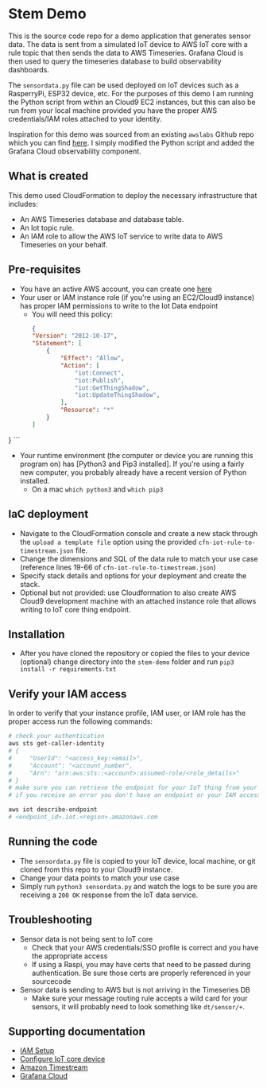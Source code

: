 # Stem Demo

This is the source code repo for a demo application that generates sensor data.  The data is sent from a simulated IoT device to AWS IoT core with a rule topic that then sends the data to AWS Timeseries.  Grafana Cloud is then used to query the timeseries database to build observability dashboards.

The `sensordata.py` file can be used deployed on IoT devices such as a RasperryPi, ESP32 device, etc.  For the purposes of this demo I am running the Python script from within an Cloud9 EC2 instances, but this can also be run from your local machine provided you have the proper AWS credentials/IAM roles attached to your identity.

Inspiration for this demo was sourced from an existing `awslabs` Github repo which you can find [here](https://github.com/awslabs/amazon-timestream-tools/tree/mainline/integrations/iot_core).  I simply modified the Python script and added the Grafana Cloud observability component.

## What is created

This demo used CloudFormation to deploy the necessary infrastructure that includes:

* An AWS Timeseries database and database table.
* An Iot topic rule.
* An IAM role to allow the AWS IoT service to write data to AWS Timeseries on your behalf.

## Pre-requisites

* You have an active AWS account, you can create one [here](https://aws.amazon.com/free/?all-free-tier.sort-by=item.additionalFields.SortRank&all-free-tier.sort-order=asc&awsf.Free%20Tier%20Types=*all&awsf.Free%20Tier%20Categories=*all)
* Your user or IAM instance role (if you're using an EC2/Cloud9 instance) has proper IAM permissions to write to the Iot Data endpoint
  * You will need this policy:
    ```json
    {
    "Version": "2012-10-17",
    "Statement": [
        {
            "Effect": "Allow",
            "Action": [
                "iot:Connect",
                "iot:Publish",
                "iot:GetThingShadow",
                "iot:UpdateThingShadow",
            ],
            "Resource": "*"
        }
    ]
}
    ```
* Your runtime environment (the computer or device you are running this program on) has [Python3 and Pip3 installed]. If you're using a fairly new computer, you probably already have a recent version of Python installed.
  * On a mac `which python3` and `which pip3`

## IaC deployment

* Navigate to the CloudFormation console and create a new stack through the `upload a template file` option using the provided `cfn-iot-rule-to-timestream.json` file.
* Change the dimensions and SQL of the data rule to match your use case (reference lines 19-66 of `cfn-iot-rule-to-timestream.json`)
* Specify stack details and options for your deployment and create the stack.
* Optional but not provided: use Cloudformation to also create AWS Cloud9 development machine with an attached instance role that allows writing to IoT core thing endpoint.


## Installation

* After you have cloned the repository or copied the files to your device (optional) change directory into the `stem-demo` folder and run `pip3 install -r requirements.txt`

## Verify your IAM access

In order to verify that your instance profile, IAM user, or IAM role has the proper access run the following commands:

```sh
# check your authentication
aws sts get-caller-identity
# {
#     "UserId": "<access_key:<email>",
#     "Account": "<account_number",
#     "Arn": "arn:aws:sts::<account>:assumed-role/<role_details>"
# }
# make sure you can retrieve the endpoint for your IoT thing from your local machine, device, or ec2
# if you receive an error you don't have an endpoint or your IAM access is not correct

aws iot describe-endpoint
# <endpoint_id>.iot.<region>.amazonaws.com
```

## Running the code

* The `sensordata.py` file is copied to your IoT device, local machine, or git cloned from this repo to your Cloud9 instance.
* Change your data points to match your use case
* Simply run `python3 sensordata.py` and watch the logs to be sure you are receiving a `200 OK` response from the IoT data service.

## Troubleshooting

* Sensor data is not being sent to IoT core
  * Check that your AWS credentials/SSO profile is correct and you have the appropriate access
  * If using a Raspi, you may have certs that need to be passed during authentication.  Be sure those certs are properly referenced in your sourcecode
* Sensor data is sending to AWS but is not arriving in the Timeseries DB
  * Make sure your message routing rule accepts a wild card for your sensors, it will probably need to look something like `dt/sensor/+`.

## Supporting documentation

* [IAM Setup](https://docs.aws.amazon.com/IAM/latest/UserGuide/getting-set-up.html)
* [Configure IoT core device](https://docs.aws.amazon.com/iot/latest/developerguide/configure-device.html)
* [Amazon Timestream](https://docs.aws.amazon.com/timestream/latest/developerguide/what-is-timestream.html)
* [Grafana Cloud](https://grafana.com/products/cloud/)